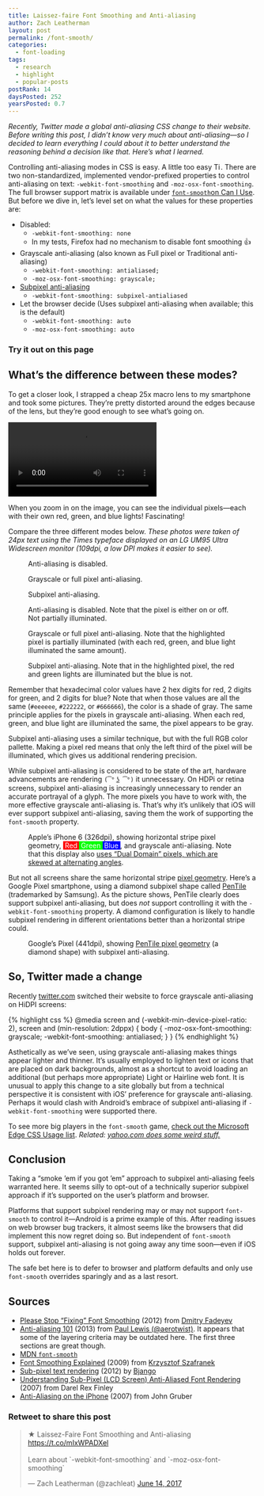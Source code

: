 ```yaml
---
title: Laissez-faire Font Smoothing and Anti-aliasing
author: Zach Leatherman
layout: post
permalink: /font-smooth/
categories:
  - font-loading
tags:
  - research
  - highlight
  - popular-posts
postRank: 14
daysPosted: 252
yearsPosted: 0.7
---
```


_Recently, Twitter made a global anti-aliasing CSS change to their website. Before writing this post, I didn’t know very much about anti-aliasing—so I decided to learn everything I could about it to better understand the reasoning behind a decision like that. Here’s what I learned._

Controlling anti-aliasing modes in CSS is easy. A little too easy <a href="https://en.wikipedia.org/wiki/Tin_foil_hat"><img src="/web/img/posts/font-smooth/tinfoilhat.png" alt="Tin foil hat" style="height: 1em"></a>. There are two non-standardized, implemented vendor-prefixed properties to control anti-aliasing on text: <code class="nowrap">-webkit-font-smoothing</code> and <code class="nowrap">-moz-osx-font-smoothing</code>. The full browser support matrix is available under <a href="http://caniuse.com/#feat=font-smooth">`font-smooth`on Can I Use</a>. But before we dive in, let’s level set on what the values for these properties are:

* Disabled:
	* `-webkit-font-smoothing: none`
	* In my tests, Firefox had no mechanism to disable font smoothing 👍
* Grayscale anti-aliasing (also known as Full pixel or Traditional anti-aliasing)
	* `-webkit-font-smoothing: antialiased;`
	* `-moz-osx-font-smoothing: grayscale;`
* [Subpixel anti-aliasing](https://en.wikipedia.org/wiki/Subpixel_rendering)
	* `-webkit-font-smoothing: subpixel-antialiased`
* Let the browser decide (Uses subpixel anti-aliasing when available; this is the default)
	* `-webkit-font-smoothing: auto`
	* `-moz-osx-font-smoothing: auto`

### Try it out on this page

<form class="livedemo">
	<fieldset class="fs-fieldset fs-choose" id="fs-choose">
		Anti-aliasing: 
		<label><input type="radio" name="choose" value="fs-none"><code>None</code></label>
		<label><input type="radio" name="choose" value="fs-antialias"><code>Grayscale</code></label>
		<label><input type="radio" name="choose" value="fs-auto" checked><code>Auto</code></label>
		<label><input type="radio" name="choose" value="fs-subpixel"><code>Subpixel</code></label>
	</fieldset>
</form>

## What’s the difference between these modes?

To get a closer look, I strapped a cheap 25x macro lens to my smartphone and took some pictures. They’re pretty distorted around the edges because of the lens, but they’re good enough to see what’s going on.

<video controls preload="metadata" loop src="/web/img/posts/font-smooth/antialiasing.mp4">
  Sorry, your browser doesn't support embedded videos. Try <a href="/web/img/posts/font-smooth/antialiasing.mp4">downloading it</a> instead.
</video>

When you zoom in on the image, you can see the individual pixels—each with their own red, green, and blue lights! Fascinating!

Compare the three different modes below. _These photos were taken of 24px text using the Times typeface displayed on an LG UM95 Ultra Widescreen monitor (109dpi, a low DPI makes it easier to see)._

<div class="grid-3">
	<figure>
		<img src="/web/img/posts/font-smooth/disabled.jpg" alt="">
		<figcaption>Anti-aliasing is disabled.</figcaption>
	</figure>
	<figure>
		<img src="/web/img/posts/font-smooth/grayscale.jpg" alt="">
		<figcaption>Grayscale or full pixel anti-aliasing.</figcaption>
	</figure>
	<figure>
		<img src="/web/img/posts/font-smooth/subpixel.jpg" alt="">
		<figcaption>Subpixel anti-aliasing.</figcaption>
	</figure>
</div>

<div class="grid-3">
	<figure>
		<img src="/web/img/posts/font-smooth/disabled-zoom-annotated.jpg" alt="">
		<figcaption>Anti-aliasing is disabled. Note that the pixel is either on or off. Not partially illuminated.</figcaption>
	</figure>
	<figure>
		<img src="/web/img/posts/font-smooth/grayscale-zoom-annotated.jpg" alt="">
		<figcaption>Grayscale or full pixel anti-aliasing. Note that the highlighted pixel is partially illuminated (with each red, green, and blue light illuminated the same amount).</figcaption>
	</figure>
	<figure>
		<img src="/web/img/posts/font-smooth/subpixel-zoom-annotated.jpg" alt="">
		<figcaption>Subpixel anti-aliasing. Note that in the highlighted pixel, the red and green lights are illuminated but the blue is not.</figcaption>
	</figure>
</div>

Remember that hexadecimal color values have 2 hex digits for red, 2 digits for green, and 2 digits for blue? Note that when those values are all the same (`#eeeeee`, `#222222`, or `#666666`), the color is a shade of gray. The same principle applies for the pixels in grayscale anti-aliasing. When each red, green, and blue light are illuminated the same, the pixel appears to be gray.

Subpixel anti-aliasing uses a similar technique, but with the full RGB color pallette. Making a pixel red means that only the left third of the pixel will be illuminated, which gives us additional rendering precision.

While subpixel anti-aliasing is considered to be state of the art, hardware advancements are rendering `(͡° ͜ʖ ͡°)` it unnecessary. On HDPi or retina screens, subpixel anti-aliasing is increasingly unnecessary to render an accurate portrayal of a glyph. The more pixels you have to work with, the more effective grayscale anti-aliasing is. That’s why it’s unlikely that iOS will ever support subpixel anti-aliasing, saving them the work of supporting the `font-smooth` property.

<figure>
	<img src="/web/img/posts/font-smooth/apple-iphone-6-grayscale.jpg" alt="">
	<figcaption>Apple’s iPhone 6 (326dpi), showing horizontal stripe pixel geometry, <span style="background-color: #f00; color: #fff; padding: 0 .25em">Red</span><span style="background-color: #0f0; color: #fff; padding: 0 .25em">Green</span><span style="background-color: #00f; color: #fff; padding: 0 .25em">Blue</span>, and grayscale anti-aliasing. Note that this display also <a href="http://www.anandtech.com/show/8509/understanding-dual-domain-pixels-in-the-iphone-6-and-iphone-6-plus">uses “Dual Domain” pixels, which are skewed at alternating angles</a>.</figcaption>
</figure>

But not all screens share the same horizontal stripe [pixel geometry](https://en.wikipedia.org/wiki/Pixel_geometry#cite_note-1). Here’s a Google Pixel smartphone, using a diamond subpixel shape called [PenTile](https://en.wikipedia.org/wiki/PenTile_matrix_family) (trademarked by Samsung). As the picture shows, PenTile clearly does support subpixel anti-aliasing, but does *not* support controlling it with the `-webkit-font-smoothing` property. A diamond configuration is likely to handle subpixel rendering in different orientations better than a horizontal stripe could.

<figure>
	<img src="/web/img/posts/font-smooth/google-pixel-subpixel.jpg" alt="">
	<figcaption>Google’s Pixel (441dpi), showing <a href="https://en.wikipedia.org/wiki/PenTile_matrix_family">PenTile pixel geometry</a> (a diamond shape) with subpixel anti-aliasing.</figcaption>
</figure>

## So, Twitter made a change

Recently [twitter.com](https://twitter.com/) switched their website to force grayscale anti-aliasing on HiDPI screens:

{% highlight css %}
@media screen and (-webkit-min-device-pixel-ratio: 2), screen and (min-resolution: 2dppx) {
	body {
		-moz-osx-font-smoothing: grayscale;
		-webkit-font-smoothing: antialiased;
	}
}
{% endhighlight %}

Asthetically as we’ve seen, using grayscale anti-aliasing makes things appear lighter and thinner. It’s usually employed to lighten text or icons that are placed on dark backgrounds, almost as a shortcut to avoid loading an additional (but perhaps more appropriate) Light or Hairline web font. It is unusual to apply this change to a site globally but from a technical perspective it is consistent with iOS’ preference for grayscale anti-aliasing. Perhaps it would clash with Android’s embrace of subpixel anti-aliasing if `-webkit-font-smoothing` were supported there.

To see more big players in the `font-smooth` game, <a href="https://developer.microsoft.com/en-us/microsoft-edge/platform/usage/css/-webkit-font-smoothing/">check out the Microsoft Edge CSS Usage list</a>. _Related: <a href="https://twitter.com/zachleat/status/872073432883712000">yahoo.com does some weird stuff.</a>_

## Conclusion

Taking a “smoke ’em if you got ’em” approach to subpixel anti-aliasing feels warranted here. It seems silly to opt-out of a technically superior subpixel approach if it’s supported on the user’s platform and browser.

Platforms that support subpixel rendering may or may not support `font-smooth` to control it—Android is a prime example of this. After reading issues on web browser bug trackers, it almost seems like the browsers that did implement this now regret doing so. But independent of `font-smooth` support, subpixel anti-aliasing is not going away any time soon—even if iOS holds out forever.

The safe bet here is to defer to browser and platform defaults and only use `font-smooth` overrides sparingly and as a last resort.

## Sources

* [Please Stop “Fixing” Font Smoothing](http://usabilitypost.com/2012/11/05/stop-fixing-font-smoothing/) (2012) from [Dmitry Fadeyev](https://twitter.com/usabilitypost)
* [Anti-aliasing 101](https://www.html5rocks.com/en/tutorials/internals/antialiasing-101/) (2013) from [Paul Lewis (@aerotwist)](https://twitter.com/aerotwist). It appears that some of the layering criteria may be outdated here. The first three sections are great though.
* [MDN `font-smooth`](https://developer.mozilla.org/en-US/docs/Web/CSS/font-smooth)
* [Font Smoothing Explained](http://szafranek.net/blog/2009/02/22/font-smoothing-explained/) (2009) from [Krzysztof Szafranek](https://twitter.com/szafranek)
* [Sub-pixel text rendering](https://bjango.com/articles/subpixeltext/) (2012) by [Bjango](https://twitter.com/bjango)
* [Understanding Sub-Pixel (LCD Screen) Anti-Aliased Font Rendering](http://alienryderflex.com/sub_pixel/) (2007) from Darel Rex Finley
* [Anti-Aliasing on the iPhone](https://daringfireball.net/2007/12/anti_aliasing_on_the_iphone) (2007) from John Gruber

<div class="retweettoshare">
	<h3 class="retweettoshare_title">Retweet to share this post</h3>
	<div class="retweettoshare_widget">
		<blockquote class="twitter-tweet" data-lang="en"><p lang="en" dir="ltr">★ Laissez-Faire Font Smoothing and Anti-aliasing <a href="https://t.co/mIxWPADXel">https://t.co/mIxWPADXel</a><br><br>Learn about `-webkit-font-smoothing` and `-moz-osx-font-smoothing`</p>&mdash; Zach Leatherman (@zachleat) <a href="https://twitter.com/zachleat/status/874968707239297025">June 14, 2017</a></blockquote>
	</div>
</div>

<style>
.fs-choose {
	display: none;
}
@media ( max-width: 34.9375em /* 559px */ ) {
	.fs-choose label {
		display: block;
	}
}
.fs-fieldset {
	border: none;
	padding: .5em 0;
}
.fs-auto {
	-webkit-font-smoothing: auto;
	-moz-osx-font-smoothing: auto;
}
.fs-antialias {
	-webkit-font-smoothing: antialiased;
	-moz-osx-font-smoothing: grayscale;
}
.fs-subpixel {
	-webkit-font-smoothing: subpixel-antialiased;
}
.fs-none {
	-webkit-font-smoothing: none;
	-moz-osx-font-smoothing: unset;
}
</style>
<script>
(function() {
	if( "querySelectorAll" in document && "classList" in document.body ) {
		var chooser = document.getElementById( "fs-choose" );
		chooser.style.display = "block";

		// Radio picker
		var radios = Array.prototype.slice.call( chooser.querySelectorAll( 'input[type="radio"]' ) );
		var classes = [];
		var docEl = document.documentElement;
		radios.forEach(function( radio ) {
			classes.push( radio.value );
			radio.addEventListener( "click", function( e ) {
				if( this.checked ) {
					classes.forEach(function( cls ) {
						docEl.classList.remove( cls );
					});
					docEl.classList.add( this.value );
				}
			}, false );
		});
	}
})();
</script>
